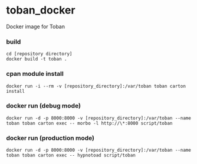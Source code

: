 # toban_docker
Docker image for Toban

### build

```
cd [repository directory]
docker build -t toban .
```

### cpan module install

```
docker run -i --rm -v [repository_directory]:/var/toban toban carton install
```

### docker run (debug mode)

```
docker run -d -p 8000:8000 -v [repository_directory]:/var/toban --name toban toban carton exec -- morbo -l http://\*:8000 script/toban
```

### docker run (production mode)

```
docker run -d -p 8000:8000 -v [repository_directory]:/var/toban --name toban toban carton exec -- hypnotoad script/toban
```
